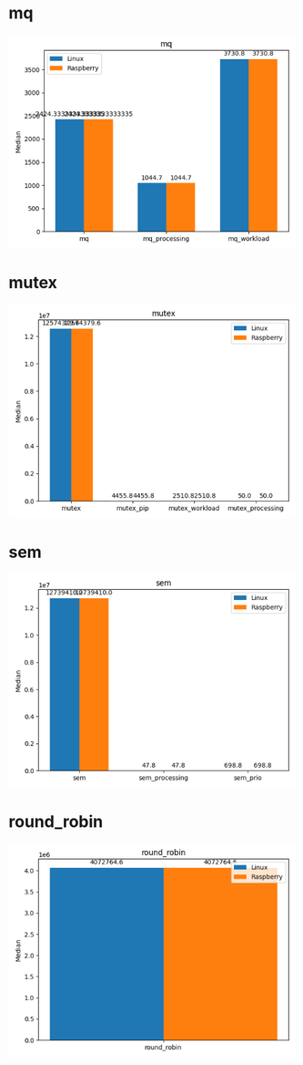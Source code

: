 # mq
![mq](mq.png)

# mutex
![mutex](mutex.png)

# sem
![sem](sem.png)

# round_robin
![round_robin](round_robin.png)

